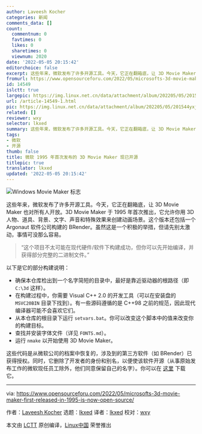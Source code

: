```yaml
---
author: Laveesh Kocher
categories: 新闻
comments_data: []
count:
  commentnum: 0
  favtimes: 0
  likes: 0
  sharetimes: 0
  viewnum: 2020
date: '2022-05-05 20:15:42'
editorchoice: false
excerpt: 这些年来，微软发布了许多开源工具。今天，它正在翻箱底，让 3D Movie Maker 也对所有人开放。
fromurl: https://www.opensourceforu.com/2022/05/microsofts-3d-movie-maker-first-released-in-1995-is-now-open-source/
id: 14549
islctt: true
largepic: https://img.linux.net.cn/data/attachment/album/202205/05/201544yxjzxzqvjl8ic7v7.png
url: /article-14549-1.html
pic: https://img.linux.net.cn/data/attachment/album/202205/05/201544yxjzxzqvjl8ic7v7.png.thumb.jpg
related: []
reviewer: wxy
selector: lkxed
summary: 这些年来，微软发布了许多开源工具。今天，它正在翻箱底，让 3D Movie Maker 也对所有人开放。
tags:
- 微软
- 开源
thumb: false
title: 微软 1995 年首次发布的 3D Movie Maker 现已开源
titlepic: true
translator: lkxed
updated: '2022-05-05 20:15:42'
---
```


![Windows Movie Maker 标志](/data/attachment/album/202205/05/201544yxjzxzqvjl8ic7v7.png)


这些年来，微软发布了许多开源工具。今天，它正在翻箱底，让 3D Movie Maker 也对所有人开放。3D Movie Maker 于 1995 年首次推出，它允许你用 3D 人物、道具、背景、文字、声音和特殊效果来创建动画场景。这个版本还包括一个 Argonaut 软件公司构建的 BRender。虽然这是一个积极的举措，但请先别太激动，事情可没那么容易。



> 
> “这个项目不太可能在现代硬件/软件下构建成功，但你可以先开始编译，并获得部分完整的二进制文件。”
> 
> 
> 


以下是它的部分构建说明：


* 确保本仓库检出到一个名字简短的目录中，最好是靠近驱动器的根路径（即 `C:\3d` 这样）。
* 在构建过程中，你需要 Visual C++ 2.0 的开发工具（可以在安装盘的 `MSVC20BIN` 目录下找到）。有一些源码遵循的是 C++98 之前的规范，因此现代编译器可能不会喜欢它们。
* 从本仓库的根目录下运行 `setvars.bat`。你可以改变这个脚本中的值来改变你的构建目标。
* 查找并安装字体文件（详见 `FONTS.md`）。
* 运行 `nmake` 以开始使用 3D Movie Maker。


这些代码是从微软公司的档案中恢复的，涉及到的第三方软件（如 BRender）已获得授权。同时，它删除了开发者的身份和别名，以便使该软件开源（从事原始发布工作的微软现任员工除外，他们同意保留自己的名字）。你可以在 [这里](https://github.com/microsoft/Microsoft-3D-Movie-Maker) 下载它。




---


via: <https://www.opensourceforu.com/2022/05/microsofts-3d-movie-maker-first-released-in-1995-is-now-open-source/>


作者：[Laveesh Kocher](https://www.opensourceforu.com/author/laveesh-kocher/) 选题：[lkxed](https://github.com/lkxed) 译者：[lkxed](https://github.com/lkxed) 校对：[wxy](https://github.com/wxy)


本文由 [LCTT](https://github.com/LCTT/TranslateProject) 原创编译，[Linux中国](https://linux.cn/) 荣誉推出